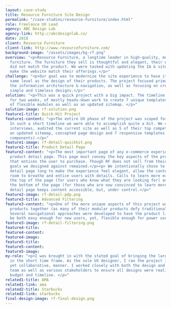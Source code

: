 ```yaml
---
layout: case-study
title: Resource Furniture Site Design
permalink: "/case-studies/resource-furniture/index.html"
role: Freelance UX Lead
agency: ABC Design Lab
agency-link: http://abcdesignlab.co/
date: 2018
client: Resource Furniture
client-link: http://www.resourcefurniture.com/
background-image: "/assets/images/bg-rf.png"
overview: "<p>Resource Furniture, a longtime leader in high-quality, multifunctional
  furniture. The furniture they sell is thoughtful and elegant, their website, however,
  did not match the product. We were tasked with updating the IA & site design to
  make the website match their offerings.</p>"
challenge: "<p>Our goal was to modernize the site experience to have it exist on the
  same level as the design of their products. The project focused primarily on streamlining
  the information architecture & navigation, as well as focusing on creating elegant,
  simple and timeless designs.</p>"
solution: "<p>This was a quick project with a big impact. The timeline scoped was
  for two weeks, of mostly heads-down work to create 7 unique templates with a variety
  of flexible modules as well as an updated sitemap. </p>"
solution-image: rf-solution.png
feature1-title: Quick-Hit Project
feature1-content: "<p>The entire UX phase of the project was scoped for two weeks.
  In such a short timeline we were able to accomplish quite a bit. We conducted stakeholder
  interviews, audited the current site as well as 5 of their top competitors, created
  an updated sitemap, concepted page design and 7 responsive templates (with flexible
  components).</p>"
feature1-image: rf-detail-quickhit.png
feature2-title: Product Detail Page
feature2-content: "<p>The most important page of any e-commerce experience is the
  product detail page. This page must convey the key aspects of the product in a way
  that entices the user to purchase. Though RF does not sell from their website, the
  goals we designed against remained.</p><p> We intentionally chose to make the product
  detail page long to make the experience feel elegant, allow the content a lot of
  room to breathe and entice users with details. Calls to learn more exist at both
  the top of the page (for users who know what they are looking for) as well as at
  the bottom of the page (for those who are now convinced to learn more). A tabbed
  detail page keeps content accessible, but, under control.</p>"
feature2-image: rf-detail-pdp.png
feature3-title: Advanced Filtering
feature3-content: "<p>One of the more unique aspects of this project was listing all
  products together (as many of their modular products defy traditional categorization).
  Several navigational approaches were developed to have the product listing page
  be both easy enough for new users, yet, flexible enough for power users.</p>"
feature3-image: rf-detail-filtering.png
feature4-title: 
feature4-content: 
feature4-image: 
feature5-title: 
feature5-content: 
feature5-image: 
my-role: "<p>I was brought in with the stated goal of bringing the largest impact
  in the short time frame. As the sole UX designer, I ran the project in a fast-paced,
  yet collaborative, manner. I worked closely with both the design and development
  team as well as various stakeholders to ensure all designs were realistic on a tight
  budget and timeline. </p>"
related1-title: AMA
related1-link: ama
related2-title: Starbucks
related2-link: starbucks
final-design-image: rf-final-design.png
---
```


